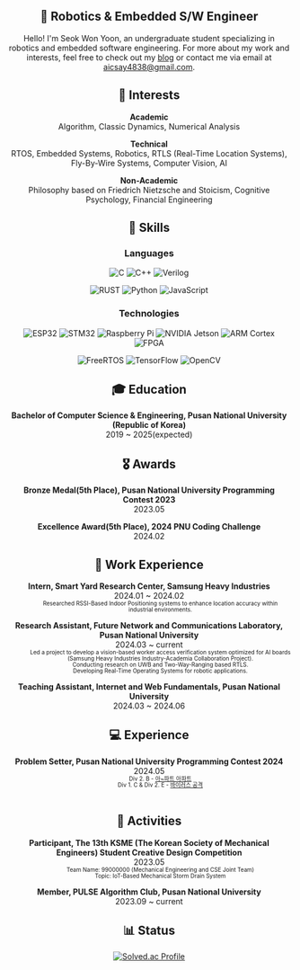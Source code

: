 
<div align="center">

## 👋 Robotics & Embedded S/W Engineer
Hello! I'm Seok Won Yoon, an undergraduate student specializing in robotics and embedded software engineering. For more about my work and interests, feel free to check out my [blog](https://velog.io/@dev_sw_yoon) or contact me via email at [aicsay4838@gmail.com](mailto:aicsay4838@gmail.com).

## 🌟 Interests

**Academic**<br> Algorithm, Classic Dynamics, Numerical Analysis

**Technical**<br> RTOS, Embedded Systems, Robotics, RTLS (Real-Time Location Systems), Fly-By-Wire Systems, Computer Vision, AI

**Non-Academic**<br>
Philosophy based on Friedrich Nietzsche and Stoicism, Cognitive Psychology, Financial Engineering

## 🔨 Skills

### Languages
![C](https://img.shields.io/badge/C-00599C.svg?style=for-the-badge&logo=c&logoColor=white) ![C++](https://img.shields.io/badge/C++-00599C.svg?style=for-the-badge&logo=cplusplus&logoColor=white)  ![Verilog](https://img.shields.io/badge/Verilog-007ACC.svg?style=for-the-badge&logo=verilog&logoColor=white)

![RUST](https://img.shields.io/badge/Rust-000000.svg?style=for-the-badge&logo=rust&logoColor=white) ![Python](https://img.shields.io/badge/Python-3776AB.svg?style=for-the-badge&logo=python&logoColor=white) ![JavaScript](https://img.shields.io/badge/JavaScript-F7DF1E.svg?style=for-the-badge&logo=javascript&logoColor=black) 

### Technologies
![ESP32](https://img.shields.io/badge/ESP32-E7352C.svg?style=for-the-badge&logo=espressif&logoColor=white)  ![STM32](https://img.shields.io/badge/STM32-03234B.svg?style=for-the-badge&logo=stmicroelectronics&logoColor=white)  ![Raspberry Pi](https://img.shields.io/badge/Raspberry%20Pi-A22846.svg?style=for-the-badge&logo=raspberrypi&logoColor=white) ![NVIDIA Jetson](https://img.shields.io/badge/NVIDIA%20Jetson-76B900.svg?style=for-the-badge&logo=nvidia&logoColor=white) ![ARM Cortex](https://img.shields.io/badge/ARM%20Cortex-0091BD.svg?style=for-the-badge&logo=arm&logoColor=white)  ![FPGA](https://img.shields.io/badge/FPGA-FF9A00.svg?style=for-the-badge&logo=xilinx&logoColor=white)

![FreeRTOS](https://img.shields.io/badge/FreeRTOS-0081CB.svg?style=for-the-badge&logo=freertos&logoColor=white)  ![TensorFlow](https://img.shields.io/badge/TensorFlow-FF6F00.svg?style=for-the-badge&logo=tensorflow&logoColor=white) ![OpenCV](https://img.shields.io/badge/OpenCV-5C3EE8.svg?style=for-the-badge&logo=opencv&logoColor=white) 

## 🎓 Education

**Bachelor of Computer Science & Engineering, Pusan National University (Republic of Korea)** <br>
2019 ~ 2025(expected)

## 🎖️ Awards
**Bronze Medal(5th Place), Pusan National University Programming Contest 2023** <br>
2023.05<br>

**Excellence Award(5th Place), 2024 PNU Coding Challenge** <br>
2024.02<br>

## 💼 Work Experience

**Intern, Smart Yard Research Center, Samsung Heavy Industries** <br>
2024.01 ~ 2024.02<br>
<span style="display: block; line-height: 1.1; font-size: 10px; margin-left: 40px;">Researched RSSI-Based Indoor Positioning systems to enhance location accuracy within industrial environments.</span>

**Research Assistant, Future Network and Communications Laboratory, Pusan National University** <br>
2024.03 ~ current<br>
<span style="display: block; line-height: 1.1; font-size: 10px; margin-left: 40px;">Led a project to develop a vision-based worker access verification system optimized for AI boards (Samsung Heavy Industries Industry-Academia Collaboration Project).<br>Conducting research on UWB and Two-Way-Ranging based RTLS.<br>
Developing Real-Time Operating Systems for robotic applications.  </span>

**Teaching Assistant, Internet and Web Fundamentals, Pusan National University** <br>
2024.03 ~ 2024.06<br>

## 💻 Experience

**Problem Setter, Pusan National University Programming Contest 2024** <br>
2024.05<br>
<span style="display: block; line-height: 1.1; font-size: 10px; margin-left: 40px;">Div 2. B - [아~파트 아파트](https://www.acmicpc.net/problem/31797)<br>
Div 1. C & Div 2. E - [바이러스 공격](https://www.acmicpc.net/problem/31791)</span><br>

## 🔎 Activities

**Participant, The 13th KSME (The Korean Society of Mechanical Engineers) Student Creative Design Competition** <br>
2023.05<br>
<span style="display: block; line-height: 1.1; font-size: 10px; margin-left: 40px;">Team Name: 99000000 (Mechanical Engineering and CSE Joint Team)<br>Topic: IoT-Based Mechanical Storm Drain System</span>

**Member, PULSE Algorithm Club, Pusan National University**<br>
2023.09 ~ current<br>

## 📊 Status
<a href="https://solved.ac/say4838">![Solved.ac Profile](http://mazassumnida.wtf/api/generate_badge?boj=say4838)</a>

</div>